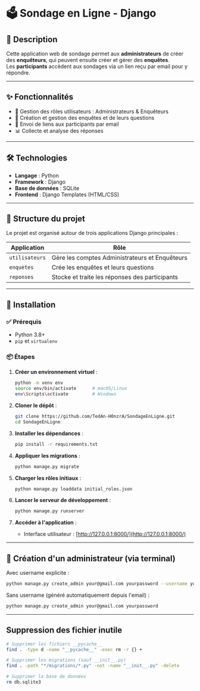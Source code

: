 
# 🗳️ Sondage en Ligne - Django

## 📌 Description

Cette application web de sondage permet aux **administrateurs** de créer des **enquêteurs**, qui peuvent ensuite créer et gérer des **enquêtes**.  
Les **participants** accèdent aux sondages via un lien reçu par email pour y répondre.

---

## ✨ Fonctionnalités

- 🔐 Gestion des rôles utilisateurs : Administrateurs & Enquêteurs
- 📝 Création et gestion des enquêtes et de leurs questions
- 📩 Envoi de liens aux participants par email
- 📊 Collecte et analyse des réponses

---

## 🛠️ Technologies

- **Langage** : Python
- **Framework** : Django
- **Base de données** : SQLite
- **Frontend** : Django Templates (HTML/CSS)

---

## 🧭 Structure du projet

Le projet est organisé autour de trois applications Django principales :

| **Application**   | **Rôle**                                      |
|--------------------|-----------------------------------------------|
| `utilisateurs`     | Gère les comptes Administrateurs et Enquêteurs |
| `enquetes`         | Crée les enquêtes et leurs questions          |
| `reponses`         | Stocke et traite les réponses des participants |

---

## 🚀 Installation

### ✅ Prérequis

- Python 3.8+
- `pip` et `virtualenv`

### 📦 Étapes

1. **Créer un environnement virtuel** :

   ```bash
   python -m venv env
   source env/bin/activate      # macOS/Linux
   env\Scripts\activate         # Windows
   ```

2. **Cloner le dépôt** :

   ```bash
   git clone https://github.com/TedAn-H0nzrA/SondageEnLigne.git
   cd SondageEnLigne
   ```

3. **Installer les dépendances** :

   ```bash
   pip install -r requirements.txt
   ```

4. **Appliquer les migrations** :

   ```bash
   python manage.py migrate
   ```

5. **Charger les rôles initiaux** :

   ```bash
   python manage.py loaddata initial_roles.json
   ```

6. **Lancer le serveur de développement** :

   ```bash
   python manage.py runserver
   ```

7. **Accéder à l'application** :
   <!-- - Admin : [http://127.0.0.1:8000/admin/](http://127.0.0.1:8000/admin/) -->
   - Interface utilisateur : [http://127.0.0.1:8000/](http://127.0.0.1:8000/)

---

## 👤 Création d'un administrateur (via terminal)

Avec username explicite :

```bash
python manage.py create_admin your@gmail.com yourpassword --username yourusername
```

Sans username (généré automatiquement depuis l'email) :

```bash
python manage.py create_admin your@gmail.com yourpassword
```

---

## Suppression des fichier inutile

```bash
# Supprimer les fichiers __pycache__
find . -type d -name "__pycache__" -exec rm -r {} +

# Supprimer les migrations (sauf __init__.py)
find . -path "*/migrations/*.py" -not -name "__init__.py" -delete

# Supprimer la base de données
rm db.sqlite3
```
